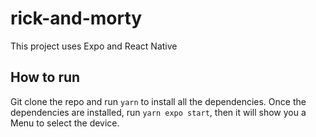 # rick-and-morty

This project uses Expo and React Native

## How to run

Git clone the repo and run `yarn` to install all the dependencies. Once the dependencies are installed, run `yarn expo start`, then it will show you a Menu to select the device.

